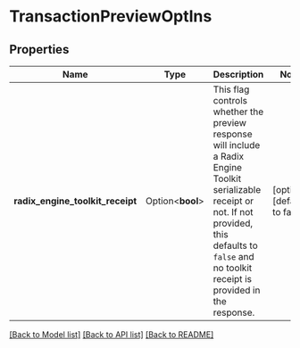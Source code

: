 # TransactionPreviewOptIns

## Properties

Name | Type | Description | Notes
------------ | ------------- | ------------- | -------------
**radix_engine_toolkit_receipt** | Option<**bool**> | This flag controls whether the preview response will include a Radix Engine Toolkit serializable receipt or not. If not provided, this defaults to `false` and no toolkit receipt is provided in the response.  | [optional][default to false]

[[Back to Model list]](../README.md#documentation-for-models) [[Back to API list]](../README.md#documentation-for-api-endpoints) [[Back to README]](../README.md)


